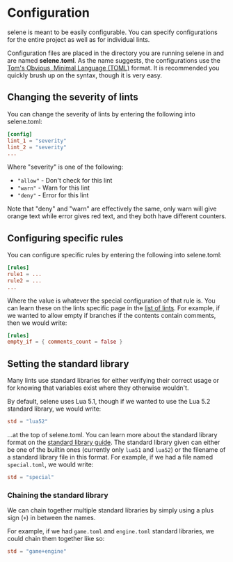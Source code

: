 # Configuration
selene is meant to be easily configurable. You can specify configurations for the entire project as well as for individual lints.

Configuration files are placed in the directory you are running selene in and are named **selene.toml**. As the name suggests, the configurations use the [Tom's Obvious, Minimal Language (TOML)](https://github.com/toml-lang/toml) format. It is recommended you quickly brush up on the syntax, though it is very easy.

## Changing the severity of lints
You can change the severity of lints by entering the following into selene.toml:

```toml
[config]
lint_1 = "severity"
lint_2 = "severity"
...
```

Where "severity" is one of the following:

- `"allow"` - Don't check for this lint
- `"warn"` - Warn for this lint
- `"deny"` - Error for this lint

Note that "deny" and "warn" are effectively the same, only warn will give orange text while error gives red text, and they both have different counters.

## Configuring specific rules
You can configure specific rules by entering the following into selene.toml:

```toml
[rules]
rule1 = ...
rule2 = ...
...
```

Where the value is whatever the special configuration of that rule is. You can learn these on the lints specific page in the [list of lints](../lints/index.md). For example, if we wanted to allow empty if branches if the contents contain comments, then we would write:

```toml
[rules]
empty_if = { comments_count = false }
```

## Setting the standard library
Many lints use standard libraries for either verifying their correct usage or for knowing that variables exist where they otherwise wouldn't.

By default, selene uses Lua 5.1, though if we wanted to use the Lua 5.2 standard library, we would write:

```toml
std = "lua52"
```

...at the top of selene.toml. You can learn more about the standard library format on the [standard library guide](./std.md). The standard library given can either be one of the builtin ones (currently only `lua51` and `lua52`) or the filename of a standard library file in this format. For example, if we had a file named `special.toml`, we would write:

```toml
std = "special"
```

### Chaining the standard library

We can chain together multiple standard libraries by simply using a plus sign (`+`) in between the names.

For example, if we had `game.toml` and `engine.toml` standard libraries, we could chain them together like so:

```toml
std = "game+engine"
```

